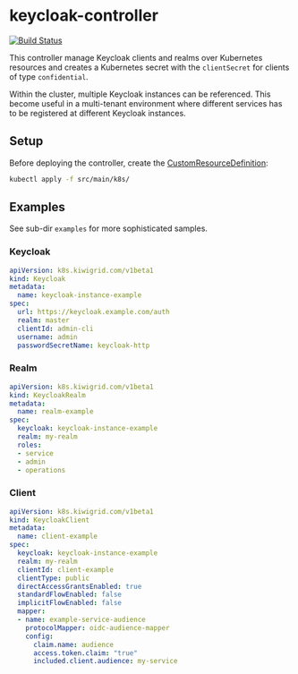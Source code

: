 # keycloak-controller

[![Build Status](https://travis-ci.com/kiwigrid/keycloak-controller.svg?branch=master)](https://travis-ci.com/kiwigrid/keycloak-controller)

This controller manage Keycloak clients and realms over Kubernetes resources and creates a Kubernetes secret with 
the `clientSecret` for clients of type `confidential`.

Within the cluster, multiple Keycloak instances can be referenced. This become useful in a multi-tenant environment where different services
has to be registered at different Keycloak instances.
 
## Setup

Before deploying the controller, create the [CustomResourceDefinition](https://kubernetes.io/docs/tasks/access-kubernetes-api/custom-resources/custom-resource-definitions/):

```bash
kubectl apply -f src/main/k8s/
```

## Examples

See sub-dir `examples` for more sophisticated samples.

### Keycloak

```yaml
apiVersion: k8s.kiwigrid.com/v1beta1
kind: Keycloak
metadata:
  name: keycloak-instance-example
spec:
  url: https://keycloak.example.com/auth
  realm: master
  clientId: admin-cli
  username: admin
  passwordSecretName: keycloak-http
```

### Realm

```yaml
apiVersion: k8s.kiwigrid.com/v1beta1
kind: KeycloakRealm
metadata:
  name: realm-example
spec:
  keycloak: keycloak-instance-example
  realm: my-realm
  roles:
  - service
  - admin
  - operations
```

### Client

```yaml
apiVersion: k8s.kiwigrid.com/v1beta1
kind: KeycloakClient
metadata:
  name: client-example
spec:
  keycloak: keycloak-instance-example
  realm: my-realm
  clientId: client-example
  clientType: public
  directAccessGrantsEnabled: true
  standardFlowEnabled: false
  implicitFlowEnabled: false
  mapper:
  - name: example-service-audience
    protocolMapper: oidc-audience-mapper
    config:
      claim.name: audience
      access.token.claim: "true"
      included.client.audience: my-service
```